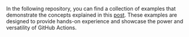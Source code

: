 In the following repository, you can find a collection of examples that demonstrate the concepts explained in this [post](https://joanplaja.com/posts/courses/githubactions/). These examples are designed to provide hands-on experience and showcase the power and versatility of GitHub Actions.
